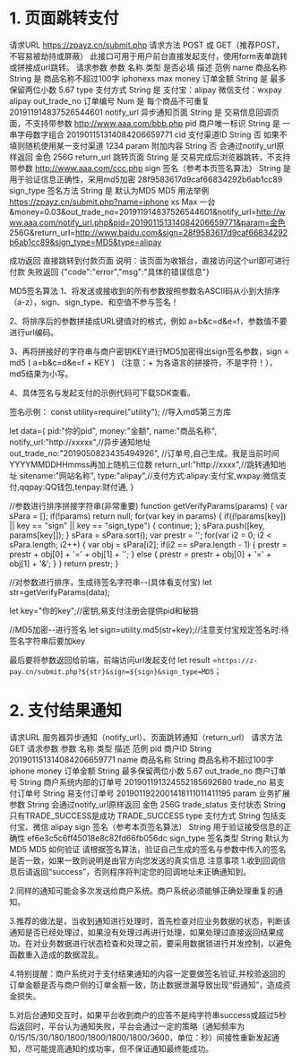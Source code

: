 # 1. 页面跳转支付
请求URL
https://zpayz.cn/submit.php
请求方法
POST 或 GET（推荐POST，不容易被劫持或屏蔽）
此接口可用于用户前台直接发起支付，使用form表单跳转或拼接成url跳转。
请求参数
参数	名称	类型	是否必填	描述	范例
name	商品名称	String	是	商品名称不超过100字	iphonexs max
money	订单金额	String	是	最多保留两位小数	5.67
type	支付方式	String	是	支付宝：alipay 微信支付：wxpay	alipay
out_trade_no	订单编号	Num	是	每个商品不可重复	201911914837526544601
notify_url	异步通知页面	String	是	交易信息回调页面，不支持带参数	http://www.aaa.com/bbb.php
pid	商户唯一标识	String	是	一串字母数字组合	201901151314084206659771
cid	支付渠道ID	String	否	如果不填则随机使用某一支付渠道	1234
param	附加内容	String	否	会通过notify_url原样返回	金色 256G
return_url	跳转页面	String	是	交易完成后浏览器跳转，不支持带参数	http://www.aaa.com/ccc.php
sign	签名（参考本页签名算法）	String	是	用于验证信息正确性，采用md5加密	28f9583617d9caf66834292b6ab1cc89
sign_type	签名方法	String	是	默认为MD5	MD5
用法举例
https://zpayz.cn/submit.php?name=iphone xs Max 一台&money=0.03&out_trade_no=201911914837526544601&notify_url=http://www.aaa.com/notify_url.php&pid=201901151314084206659771&param=金色 256G&return_url=http://www.baidu.com&sign=28f9583617d9caf66834292b6ab1cc89&sign_type=MD5&type=alipay

成功返回
直接跳转到付款页面
说明：该页面为收银台，直接访问这个url即可进行付款
失败返回
{"code":"error","msg":"具体的错误信息"}

MD5签名算法
1、将发送或接收到的所有参数按照参数名ASCII码从小到大排序（a-z），sign、sign_type、和空值不参与签名！

2、将排序后的参数拼接成URL键值对的格式，例如 a=b&c=d&e=f，参数值不要进行url编码。

3、再将拼接好的字符串与商户密钥KEY进行MD5加密得出sign签名参数，sign = md5 ( a=b&c=d&e=f + KEY ) （注意：+ 为各语言的拼接符，不是字符！），md5结果为小写。

4、具体签名与发起支付的示例代码可下载SDK查看。

签名示例：
const utility=require("utility"); //导入md5第三方库
 
let data={
            pid:"你的pid",
            money:"金额",
            name:"商品名称",
            notify_url:"http://xxxxx",//异步通知地址
            out_trade_no:"2019050823435494926", //订单号,自己生成。我是当前时间YYYYMMDDHHmmss再加上随机三位数
            return_url:"http://xxxx",//跳转通知地址
            sitename:"网站名称",
            type:"alipay",//支付方式:alipay:支付宝,wxpay:微信支付,qqpay:QQ钱包,tenpay:财付通,
 }
 
//参数进行排序拼接字符串(非常重要)
function  getVerifyParams(params) {
        var sPara = [];
        if(!params) return null;
        for(var key in params) {
            if((!params[key]) || key == "sign" || key == "sign_type") {
                continue;
            };
            sPara.push([key, params[key]]);
        }
        sPara = sPara.sort();
        var prestr = '';
        for(var i2 = 0; i2 < sPara.length; i2++) {
            var obj = sPara[i2];
            if(i2 == sPara.length - 1) {
                prestr = prestr + obj[0] + '=' + obj[1] + '';
            } else {
                prestr = prestr + obj[0] + '=' + obj[1] + '&';
            }
        }
        return prestr;
}
 
 
 
//对参数进行排序，生成待签名字符串--(具体看支付宝)
let str=getVerifyParams(data);
 
let key="你的key";//密钥,易支付注册会提供pid和秘钥
 
//MD5加密--进行签名
let sign=utility.md5(str+key);//注意支付宝规定签名时:待签名字符串后要加key
 
最后要将参数返回给前端，前端访问url发起支付
let result =`https://z-pay.cn/submit.php?${str}&sign=${sign}&sign_type=MD5`；
 
# 2. 支付结果通知
请求URL
服务器异步通知（notify_url）、页面跳转通知（return_url）
请求方法
GET
请求参数
参数	名称	类型	描述	范例
pid	商户ID	String		201901151314084206659771
name	商品名称	String	商品名称不超过100字	iphone
money	订单金额	String	最多保留两位小数	5.67
out_trade_no	商户订单号	String	商户系统内部的订单号	201901191324552185692680
trade_no	易支付订单号	String	易支付订单号	2019011922001418111011411195
param	业务扩展参数	String	会通过notify_url原样返回	金色 256G
trade_status	支付状态	String	只有TRADE_SUCCESS是成功	TRADE_SUCCESS
type	支付方式	String	包括支付宝、微信	alipay
sign	签名（参考本页签名算法）	String	用于验证接受信息的正确性	ef6e3c5c6ff45018e8c82fd66fb056dc
sign_type	签名类型	String	默认为MD5	MD5
如何验证
请根据签名算法，验证自己生成的签名与参数中传入的签名是否一致，如果一致则说明是由官方向您发送的真实信息
注意事项
1.收到回调信息后请返回“success”，否则程序将判定您的回调地址未正确通知到。

2.同样的通知可能会多次发送给商户系统。商户系统必须能够正确处理重复的通知。

3.推荐的做法是，当收到通知进行处理时，首先检查对应业务数据的状态，判断该通知是否已经处理过，如果没有处理过再进行处理，如果处理过直接返回结果成功。在对业务数据进行状态检查和处理之前，要采用数据锁进行并发控制，以避免函数重入造成的数据混乱。

4.特别提醒：商户系统对于支付结果通知的内容一定要做签名验证,并校验返回的订单金额是否与商户侧的订单金额一致，防止数据泄漏导致出现“假通知”，造成资金损失。

5.对后台通知交互时，如果平台收到商户的应答不是纯字符串success或超过5秒后返回时，平台认为通知失败，平台会通过一定的策略（通知频率为0/15/15/30/180/1800/1800/1800/1800/3600，单位：秒）间接性重新发起通知，尽可能提高通知的成功率，但不保证通知最终能成功。
